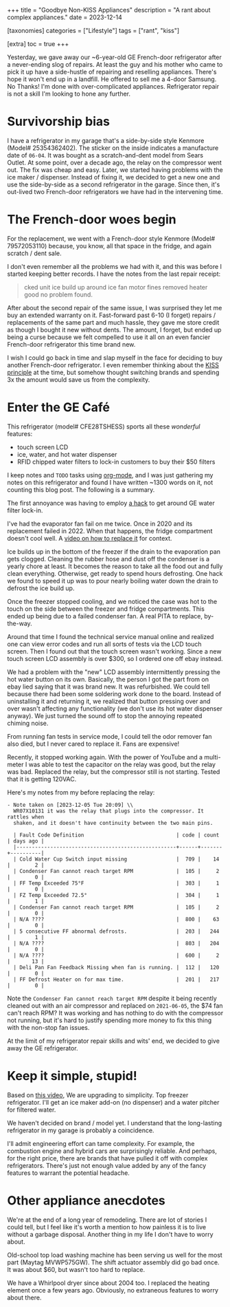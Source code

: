 +++
title = "Goodbye Non-KISS Appliances"
description = "A rant about complex appliances."
date = 2023-12-14

[taxonomies]
categories = ["Lifestyle"]
tags = ["rant", "kiss"]

[extra]
toc = true
+++

Yesterday, we gave away our ~6-year-old GE French-door refrigerator after a
never-ending slog of repairs. At least the guy and his mother who came to pick
it up have a side-hustle of repairing and reselling appliances. There's hope it
won't end up in a landfill. He offered to sell me a 4-door Samsung. No Thanks!
I'm done with over-complicated appliances. Refrigerator repair is not a skill
I'm looking to hone any further.

<!-- more -->

# Survivorship bias

I have a refrigerator in my garage that's a side-by-side style Kenmore (Model#
25354362402). The sticker on the inside indicates a manufacture date of `06-04`.
It was bought as a scratch-and-dent model from Sears Outlet. At some point, over
a decade ago, the relay on the compressor went out. The fix was cheap and easy.
Later, we started having problems with the ice maker / dispenser. Instead of
fixing it, we decided to get a new one and use the side-by-side as a second
refrigerator in the garage. Since then, it's out-lived two French-door
refrigerators we have had in the intervening time.

# The French-door woes begin

For the replacement, we went with a French-door style Kenmore (Model#
79572053110) because, you know, all that space in the fridge, and again scratch
/ dent sale.

I don't even remember all the problems we had with it, and this was before I
started keeping better records. I have the notes from the last repair receipt:

>cked unit ice build up around ice fan motor fines removed heater good no problem found.

After about the second repair of the same issue, I was surprised they let me buy
an extended warranty on it. Fast-forward past 6-10 (I forget) repairs /
replacements of the same part and much hassle, they gave me store credit as
though I bought it new without dents. The amount, I forget, but ended up being a
curse because we felt compelled to use it all on an even fancier French-door
refrigerator this time brand new.

I wish I could go back in time and slap myself in the face for deciding to buy
another French-door refrigerator. I even remember thinking about the [KISS
principle](https://en.wikipedia.org/wiki/KISS_principle) at the time, but
somehow thought switching brands and spending 3x the amount would save us from
the complexity.

# Enter the GE Café

This refrigerator (model# CFE28TSHESS) sports all these *wonderful* features:

- touch screen LCD
- ice, water, and hot water dispenser
- RFID chipped water filters to lock-in customers to buy their $50 filters

I keep notes and `TODO` tasks using [org-mode](https://orgmode.org/), and I was
just gathering my notes on this refrigerator and found I have written ~1300
words on it, not counting this blog post. The following is a summary.

The first annoyance was having to employ [a
hack](https://www.youtube.com/watch?v=ellbAY9IvgU) to get around GE water filter
lock-in.

I've had the evaporator fan fail on me twice. Once in 2020 and its replacement
failed in 2022. When that happens, the fridge compartment doesn't cool well. A
[video on how to replace it](https://www.youtube.com/watch?v=IeG4CVkAFgs&t=58s)
for context.

Ice builds up in the bottom of the freezer if the drain to the evaporation pan
gets clogged. Cleaning the rubber hose and dust off the condenser is a yearly
chore at least. It becomes the reason to take all the food out and fully clean
everything. Otherwise, get ready to spend hours defrosting. One hack we found to
speed it up was to pour nearly boiling water down the drain to defrost the ice
build up.

Once the freezer stopped cooling, and we noticed the case was hot to the touch
on the side between the freezer and fridge compartments. This ended up being due
to a failed condenser fan. A real PITA to replace, by-the-way.

Around that time I found the technical service manual online and realized one
can view error codes and run all sorts of tests via the LCD touch screen. Then I
found out that the touch screen wasn't working. Since a new touch screen LCD
assembly is over $300, so I ordered one off ebay instead.

We had a problem with the "new" LCD assembly intermittently pressing the hot
water button on its own. Basically, the person I got the part from on ebay lied
saying that it was brand new. It was refurbished. We could tell because there
had been some soldering work done to the board. Instead of uninstalling it and
returning it, we realized that button pressing over and over wasn't affecting
any functionality (we don't use its hot water dispenser anyway). We just turned
the sound off to stop the annoying repeated chiming noise.

From running fan tests in service mode, I could tell the odor remover fan also
died, but I never cared to replace it. Fans are expensive!

Recently, it stopped working again. With the power of YouTube and a multi-meter
I was able to test the capacitor on the relay was good, but the relay was bad.
Replaced the relay, but the compressor still is not starting. Tested that it is
getting 120VAC.

Here's my notes from my before replacing the relay:

```
- Note taken on [2023-12-05 Tue 20:09] \\
  WR07X10131 it was the relay that plugs into the compressor. It rattles when
  shaken, and it doesn't have continuity between the two main pins.

  | Fault Code Definition                              | code | count | days ago |
  |----------------------------------------------------+------+-------+----------|
  | Cold Water Cup Switch input missing                |  709 |    14 |        2 |
  | Condenser Fan cannot reach target RPM              |  105 |     2 |        0 |
  | FF Temp Exceeded 75°F                              |  303 |     1 |        0 |
  | FZ Temp Exceeded 72.5°                             |  304 |     1 |        1 |
  | Condenser Fan cannot reach target RPM              |  105 |     2 |        0 |
  | N/A ????                                           |  800 |    63 |        0 |
  | 5 consecutive FF abnormal defrosts.                |  203 |   244 |        1 |
  | N/A ????                                           |  803 |   204 |        0 |
  | N/A ????                                           |  600 |     2 |       13 |
  | Deli Pan Fan Feedback Missing when fan is running. |  112 |   120 |        0 |
  | FF Defrost Heater on for max time.                 |  201 |   217 |        0 |
```

Note the `Condenser Fan cannot reach target RPM` despite it being recently
cleaned out with an air compressor and replaced on `2021-06-05`, the $74 fan can't
reach RPM? It was working and has nothing to do with the compressor not running,
but it's hard to justify spending more money to fix this thing with the non-stop
fan issues.

At the limit of my refrigerator repair skills and wits' end, we decided to give
away the GE refrigerator.

# Keep it simple, stupid!

Based on [this video](https://www.youtube.com/watch?v=rKJgYVhZ6-w), We are
upgrading to simplicity. Top freezer refrigerator. I'll get an ice maker add-on
(no dispenser) and a water pitcher for filtered water.

We haven't decided on brand / model yet. I understand that the long-lasting
refrigerator in my garage is probably a coincidence.

I'll admit engineering effort can tame complexity. For example, the combustion
engine and hybrid cars are surprisingly reliable. And perhaps, for the right
price, there are brands that have pulled it off with complex refrigerators.
There's just not enough value added by any of the fancy features to warrant the
potential headache.

# Other appliance anecdotes

We're at the end of a long year of remodeling. There are lot of stories I could
tell, but I feel like it's worth a mention to how painless it is to live without
a garbage disposal. Another thing in my life I don't have to worry about.

Old-school top load washing machine has been serving us well for the most part
(Maytag MVWP575GW). The shift actuator assembly did go bad once. It was about
$60, but wasn't too hard to replace.

We have a Whirlpool dryer since about 2004 too. I replaced the heating element
once a few years ago. Obviously, no extraneous features to worry about there.
